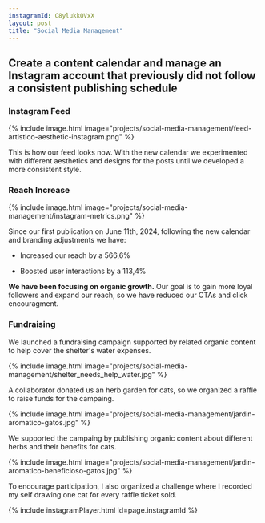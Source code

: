 ```yaml
---
instagramId: C8ylukkOVxX
layout: post
title: "Social Media Management"
---
```


## Create a content calendar and manage an Instagram account that previously did not follow a consistent publishing schedule

### Instagram Feed

{% include image.html image="projects/social-media-management/feed-artistico-aesthetic-instagram.png" %}

This is how our feed looks now. With the new calendar we experimented with different aesthetics and designs for the posts until we developed a more consistent style.

### Reach Increase

{% include image.html image="projects/social-media-management/instagram-metrics.png" %}

Since our first publication on June 11th, 2024, following the new calendar and branding adjustments we have:

- Increased our reach by a 566,6%

- Boosted user interactions by a 113,4%

**We have been focusing on organic growth.**
Our goal is to gain more loyal followers and expand our reach, so we have reduced our CTAs and click encouragment.

### Fundraising

We launched a fundraising campaign supported by related organic content to help cover the shelter's water expenses.

{% include image.html image="projects/social-media-management/shelter_needs_help_water.jpg" %}

A collaborator donated us an herb garden for cats, so we organized a raffle to raise funds for the campaing.

{% include image.html image="projects/social-media-management/jardin-aromatico-gatos.jpg" %}

We supported the campaing by publishing organic content about different herbs and their benefits for cats.

{% include image.html image="projects/social-media-management/jardin-aromatico-beneficioso-gatos.jpg" %}

To encourage participation, I also organized a challenge where I recorded my self drawing one cat for every raffle ticket sold.

{% include instagramPlayer.html id=page.instagramId %}
